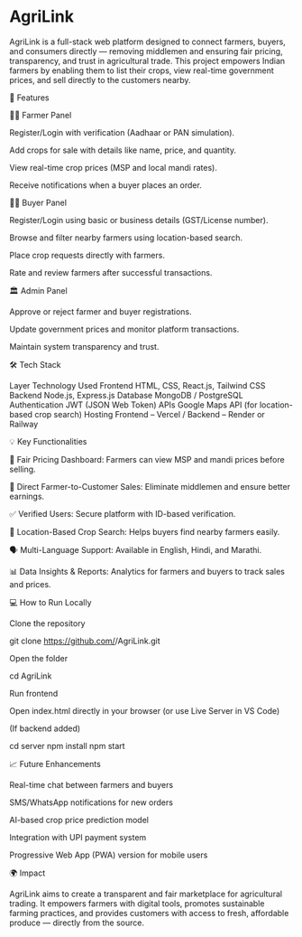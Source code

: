 # AgriLink
AgriLink is a full-stack web platform designed to connect farmers, buyers, and consumers directly — removing middlemen and ensuring fair pricing, transparency, and trust in agricultural trade. This project empowers Indian farmers by enabling them to list their crops, view real-time government prices, and sell directly to the customers nearby.


🚀 Features

👩‍🌾 Farmer Panel

Register/Login with verification (Aadhaar or PAN simulation).

Add crops for sale with details like name, price, and quantity.

View real-time crop prices (MSP and local mandi rates).

Receive notifications when a buyer places an order.


🧑‍💼 Buyer Panel

Register/Login using basic or business details (GST/License number).

Browse and filter nearby farmers using location-based search.

Place crop requests directly with farmers.

Rate and review farmers after successful transactions.



🏛️ Admin Panel

Approve or reject farmer and buyer registrations.

Update government prices and monitor platform transactions.

Maintain system transparency and trust.


🛠️ Tech Stack

Layer	Technology Used
Frontend	HTML, CSS, React.js, Tailwind CSS
Backend	Node.js, Express.js
Database	MongoDB / PostgreSQL
Authentication	JWT (JSON Web Token)
APIs	Google Maps API (for location-based crop search)
Hosting	Frontend – Vercel / Backend – Render or Railway


💡 Key Functionalities

🌱 Fair Pricing Dashboard: Farmers can view MSP and mandi prices before selling.

🛒 Direct Farmer-to-Customer Sales: Eliminate middlemen and ensure better earnings.

✅ Verified Users: Secure platform with ID-based verification.

📍 Location-Based Crop Search: Helps buyers find nearby farmers easily.

🗣️ Multi-Language Support: Available in English, Hindi, and Marathi.

📊 Data Insights & Reports: Analytics for farmers and buyers to track sales and prices.




💻 How to Run Locally

Clone the repository

git clone https://github.com/<your-username>/AgriLink.git


Open the folder

cd AgriLink


Run frontend

Open index.html directly in your browser
(or use Live Server in VS Code)

(If backend added)

cd server
npm install
npm start



📈 Future Enhancements

Real-time chat between farmers and buyers

SMS/WhatsApp notifications for new orders

AI-based crop price prediction model

Integration with UPI payment system

Progressive Web App (PWA) version for mobile users



🌍 Impact

AgriLink aims to create a transparent and fair marketplace for agricultural trading.
It empowers farmers with digital tools, promotes sustainable farming practices, and provides customers with access to fresh, affordable produce — directly from the source.
